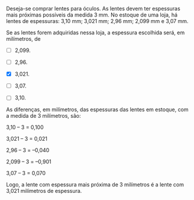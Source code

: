 

Deseja-se comprar lentes para óculos. As lentes devem ter espessuras mais próximas possíveis da medida 3 mm. No estoque de uma loja, há lentes de espessuras: 3,10 mm; 3,021 mm; 2,96 mm; 2,099 mm e 3,07 mm.

Se as lentes forem adquiridas nessa loja, a espessura escolhida será, em milímetros, de



- [ ] 2,099.
- [ ] 2,96.
- [x] 3,021.
- [ ] 3,07.
- [ ] 3,10.


As diferenças, em milímetros, das espessuras das lentes em estoque, com a medida de 3 milímetros, são:

3,10 – 3 = 0,100

3,021 – 3 = 0,021

2,96 – 3 = –0,040

2,099 – 3 = –0,901

3,07 – 3 = 0,070

Logo, a lente com espessura mais próxima de 3 milímetros é a lente com 3,021 milímetros de espessura.

        